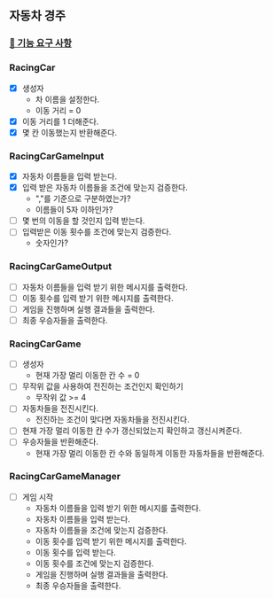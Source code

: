 ## 자동차 경주

### [🚀 기능 요구 사항](https://github.com/woowacourse-precourse/java-racingcar-6#-%EA%B8%B0%EB%8A%A5-%EC%9A%94%EA%B5%AC-%EC%82%AC%ED%95%AD)

### RacingCar

+ [x] 생성자
    + 차 이름을 설정한다.
    + 이동 거리 = 0
+ [x] 이동 거리를 1 더해준다.
+ [x] 몇 칸 이동했는지 반환해준다.

### RacingCarGameInput

+ [x] 자동차 이름들을 입력 받는다.
+ [x] 입력 받은 자동차 이름들을 조건에 맞는지 검증한다.
    + ","를 기준으로 구분하였는가?
    + 이름들이 5자 이하인가?
+ [ ] 몇 번의 이동을 할 것인지 입력 받는다.
+ [ ] 입력받은 이동 횟수를 조건에 맞는지 검증한다.
    + 숫자인가?

### RacingCarGameOutput

+ [ ] 자동차 이름들을 입력 받기 위한 메시지를 출력한다.
+ [ ] 이동 횟수를 입력 받기 위한 메시지를 출력한다.
+ [ ] 게임을 진행하며 실행 결과들을 출력한다.
+ [ ] 최종 우승자들을 출력한다.

### RacingCarGame

+ [ ] 생성자
    + 현재 가장 멀리 이동한 칸 수 = 0
+ [ ] 무작위 값을 사용하여 전진하는 조건인지 확인하기
    + 무작위 값 >= 4
+ [ ] 자동차들을 전진시킨다.
    + 전진하는 조건이 맞다면 자동차들을 전진시킨다.
+ [ ] 현재 가장 멀리 이동한 칸 수가 갱신되었는지 확인하고 갱신시켜준다.
+ [ ] 우승자들을 반환해준다.
    + 현재 가장 멀리 이동한 칸 수와 동일하게 이동한 자동차들을 반환해준다.

### RacingCarGameManager

+ [ ] 게임 시작
  + 자동차 이름들을 입력 받기 위한 메시지를 출력한다.
  + 자동차 이름들을 입력 받는다.
  + 자동차 이름들을 조건에 맞는지 검증한다.
  + 이동 횟수를 입력 받기 위한 메시지를 출력한다.
  + 이동 횟수를 입력 받는다.
  + 이동 횟수를 조건에 맞는지 검증한다.
  + 게임을 진행하며 실행 결과들을 출력한다.
  + 최종 우승자들을 출력한다.

